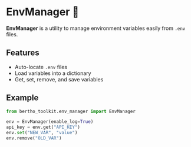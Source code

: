 
# EnvManager 🌱

**EnvManager** is a utility to manage environment variables easily from `.env` files.

## Features

- Auto-locate `.env` files
- Load variables into a dictionary
- Get, set, remove, and save variables

## Example

```python
from bertho_toolkit.env_manager import EnvManager

env = EnvManager(enable_log=True)
api_key = env.get("API_KEY")
env.set("NEW_VAR", "value")
env.remove("OLD_VAR")
```

